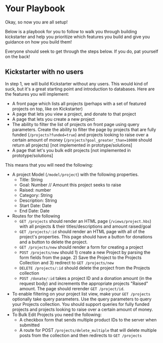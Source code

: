 # Your Playbook

Okay, so now you are all setup! 

Below is a playbook for you to follow to walk you through building kickstarter and help you prioritize which features you build and give you guidance on how you build them! 

Everyone should seek to get through the steps below. If you do, pat yourself on the back!

## Kickstarter with no users 

In step 1, we will build Kickstarter without any users. This would kind of suck, but it's a great starting point and introduction to databases. Here are the features you will implement: 

- A front page which lists all projects (perhaps with a set of featured projects
  on top, like on Kickstarter)
- A page that lets you view a project, and donate to that project
- A page that lets you create a new project
- The ability to filter the list of projects on front page using query parameters. Create the ability to filter the page by projects that are fully funded (`/projects?funded=true`) and projects looking to raise over a certain amount of money (`/projects?goal_greater_than=10000` should return all projects) [not implemented in prototype/solutions]
- A page that let's you bulk edit projects [not implemented in prototype/solutions]


This means that you will need the following: 
- A project Model (`/model/project`) with the following properties.
	- Title: String
	- Goal: Number // Amount this project seeks to raise
	- Raised: number
	- Category: String
    - Description: String  
    - Start Date: Date
    - End Date: Date
- Routes for the following
	- `GET /projects` should render an HTML page (`/views/project.hbs`) with all projects & their titles/descriptions and amount raised/goal
	- `GET /projects/:id` should render an HTML page with all of the project's properties. This page should have a button for donations and a button to delete the project.
	- `GET /projects/new` should render a form for creating a project
	- `POST /projects/new` should 1) create a new Project by parsing the form fields from the page. 2) Save the Project to the Projects Collection and 3) redirect to `GET /projects/new`
	- `DELETE /projects/:id` should delete the project from the Projects collection
	- `POST /donate/:id` takes a project ID and a donation amount (in the request body) and increments the appropriate projects "Raised" amount. The page should rerender `GET /project/id`. 
- To enable filtering on your project list view, make your `GET /projects` optionally take query parameters. Use the query parameters to query your Projects collection. You should support queries for fully funded projects and projects looking to raise over a certain amount of money. 
- To Bulk Edit Projects you need the following:
	- A checkbox form that sends multiple product IDs to the server when submitted
	- A route for POST `/projects/delete_multiple` that will delete multiple posts from the collection and then redirects to `GET /projects`
